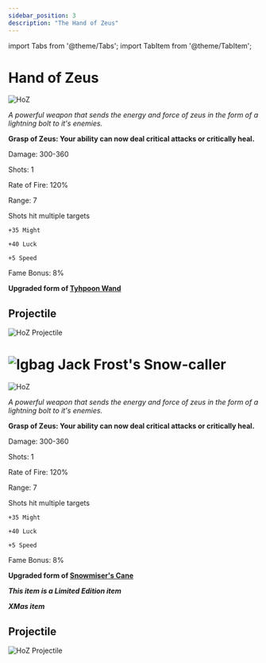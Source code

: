 ```yaml
---
sidebar_position: 3
description: "The Hand of Zeus"
---
```


import Tabs from '@theme/Tabs';
import TabItem from '@theme/TabItem';

<Tabs>
  <TabItem value="Hand of Zeus" label="Hand of Zeus" default>

# Hand of Zeus

![HoZ](https://cdn.discordapp.com/attachments/1187552567295758487/1188030155453640755/Hand_of_Zeus.png?ex=65990a4d&is=6586954d&hm=7cf3767f53f3d9d450e6d77562eefd0d40b5517920995c8b8f23ac68e1ade2d5&)

<i>A powerful weapon that sends the energy and force of zeus in the form of a lightning bolt to it's enemies.</i>

**Grasp of Zeus: Your ability can now deal critical attacks or critically heal.**

Damage: 300-360

Shots: 1

Rate of Fire: 120%

Range: 7

Shots hit multiple targets

    +35 Might 
    
    +40 Luck
    
    +5 Speed

Fame Bonus: 8%

**Upgraded form of [Tyhpoon Wand](https://wiki.valorserver.com/docs/items/weapons/wands/ut/typhoon_wand)**

## Projectile

![HoZ Projectile](https://cdn.discordapp.com/attachments/1160376179996496013/1188031227622592512/normal_ar_blade.gif?ex=65990b4d&is=6586964d&hm=48b15b7b702032a3b5734bc3831d258d1e5c36cc27e2bb5119bb482cb1c75478&)

 </TabItem>
  <TabItem value="Jack Frost's Snow-caller" label="Jack Frost's Snow-caller">

# ![lgbag](https://cdn.discordapp.com/attachments/1026159786313650256/1045193424116133948/Legendary_Bag.png) Jack Frost's Snow-caller

![HoZ](https://cdn.discordapp.com/attachments/1187552567295758487/1188035000961081374/Jack_Frosts_Snow-caller.png?ex=65990ed0&is=658699d0&hm=22a9136e07723a6b9aca83ebc4f4c7950c81bbe62aad3532ea3d4fdf9102f254&)

<i>A powerful weapon that sends the energy and force of zeus in the form of a lightning bolt to it's enemies.</i>

**Grasp of Zeus: Your ability can now deal critical attacks or critically heal.**

Damage: 300-360

Shots: 1

Rate of Fire: 120%

Range: 7

Shots hit multiple targets

    +35 Might 
    
    +40 Luck
    
    +5 Speed

Fame Bonus: 8%

**Upgraded form of [Snowmiser's Cane](https://wiki.valorserver.com/docs/items/weapons/wands/ut/typhoon_wand)**

***This item is a Limited Edition item***

***XMas item***

## Projectile

![HoZ Projectile](https://cdn.discordapp.com/attachments/1160376179996496013/1188034004549644288/normal_ar_blade.gif?ex=65990de3&is=658698e3&hm=b5d5ec71c7f5159d518963a279319069b7580b6f6592df17d9ece815d16ebb52&)

  </TabItem>
</Tabs>
